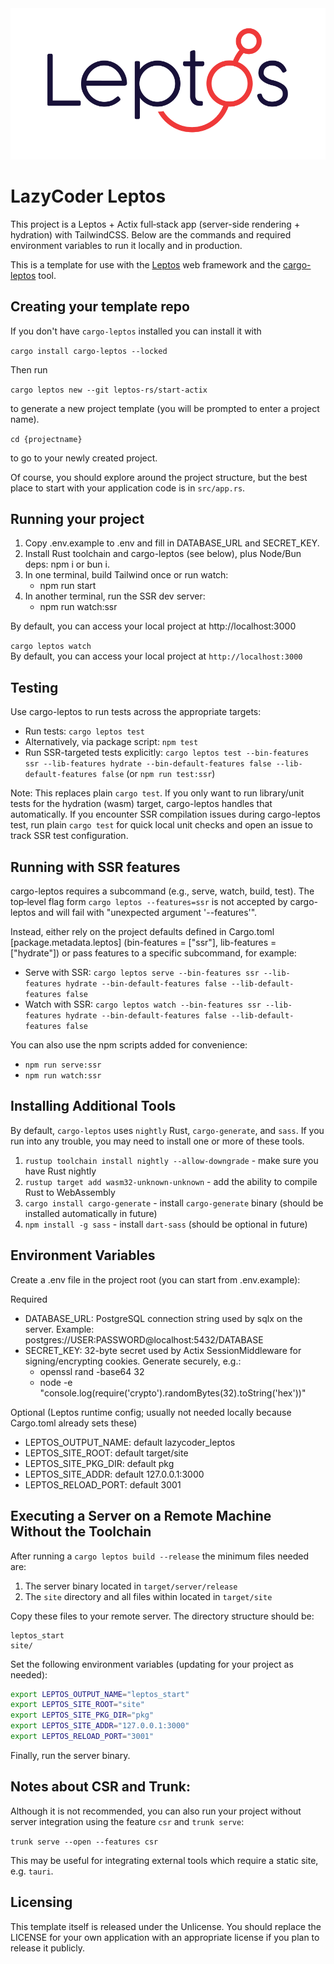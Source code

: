 <picture>
    <source srcset="https://raw.githubusercontent.com/leptos-rs/leptos/main/docs/logos/Leptos_logo_Solid_White.svg" media="(prefers-color-scheme: dark)">
    <img src="https://raw.githubusercontent.com/leptos-rs/leptos/main/docs/logos/Leptos_logo_RGB.svg" alt="Leptos Logo">
</picture>

# LazyCoder Leptos

This project is a Leptos + Actix full‑stack app (server-side rendering + hydration) with TailwindCSS. Below are the commands and required environment variables to run it locally and in production.

This is a template for use with the [Leptos](https://github.com/leptos-rs/leptos) web framework and the [cargo-leptos](https://github.com/akesson/cargo-leptos) tool.

## Creating your template repo

If you don't have `cargo-leptos` installed you can install it with

`cargo install cargo-leptos --locked`

Then run

`cargo leptos new --git leptos-rs/start-actix`

to generate a new project template (you will be prompted to enter a project name).

`cd {projectname}`

to go to your newly created project.

Of course, you should explore around the project structure, but the best place to start with your application code is in `src/app.rs`.

## Running your project

1. Copy .env.example to .env and fill in DATABASE_URL and SECRET_KEY.
2. Install Rust toolchain and cargo-leptos (see below), plus Node/Bun deps: npm i or bun i.
3. In one terminal, build Tailwind once or run watch:
   - npm run start
4. In another terminal, run the SSR dev server:
   - npm run watch:ssr

By default, you can access your local project at http://localhost:3000

`cargo leptos watch`  
By default, you can access your local project at `http://localhost:3000`

## Testing

Use cargo-leptos to run tests across the appropriate targets:

- Run tests: `cargo leptos test`
- Alternatively, via package script: `npm test`
- Run SSR-targeted tests explicitly: `cargo leptos test --bin-features ssr --lib-features hydrate --bin-default-features false --lib-default-features false` (or `npm run test:ssr`)

Note: This replaces plain `cargo test`. If you only want to run library/unit tests for the hydration (wasm) target, cargo-leptos handles that automatically. If you encounter SSR compilation issues during cargo-leptos test, run plain `cargo test` for quick local unit checks and open an issue to track SSR test configuration.

## Running with SSR features

cargo-leptos requires a subcommand (e.g., serve, watch, build, test). The top‑level flag form `cargo leptos --features=ssr` is not accepted by cargo-leptos and will fail with "unexpected argument '--features'".

Instead, either rely on the project defaults defined in Cargo.toml [package.metadata.leptos] (bin-features = ["ssr"], lib-features = ["hydrate"]) or pass features to a specific subcommand, for example:

- Serve with SSR: `cargo leptos serve --bin-features ssr --lib-features hydrate --bin-default-features false --lib-default-features false`
- Watch with SSR: `cargo leptos watch --bin-features ssr --lib-features hydrate --bin-default-features false --lib-default-features false`

You can also use the npm scripts added for convenience:

- `npm run serve:ssr`
- `npm run watch:ssr`

## Installing Additional Tools

By default, `cargo-leptos` uses `nightly` Rust, `cargo-generate`, and `sass`. If you run into any trouble, you may need to install one or more of these tools.

1. `rustup toolchain install nightly --allow-downgrade` - make sure you have Rust nightly
2. `rustup target add wasm32-unknown-unknown` - add the ability to compile Rust to WebAssembly
3. `cargo install cargo-generate` - install `cargo-generate` binary (should be installed automatically in future)
4. `npm install -g sass` - install `dart-sass` (should be optional in future)

## Environment Variables

Create a .env file in the project root (you can start from .env.example):

Required
- DATABASE_URL: PostgreSQL connection string used by sqlx on the server.
  Example: postgres://USER:PASSWORD@localhost:5432/DATABASE
- SECRET_KEY: 32-byte secret used by Actix SessionMiddleware for signing/encrypting cookies.
  Generate securely, e.g.:
  - openssl rand -base64 32
  - node -e "console.log(require('crypto').randomBytes(32).toString('hex'))"

Optional (Leptos runtime config; usually not needed locally because Cargo.toml already sets these)
- LEPTOS_OUTPUT_NAME: default lazycoder_leptos
- LEPTOS_SITE_ROOT: default target/site
- LEPTOS_SITE_PKG_DIR: default pkg
- LEPTOS_SITE_ADDR: default 127.0.0.1:3000
- LEPTOS_RELOAD_PORT: default 3001

## Executing a Server on a Remote Machine Without the Toolchain
After running a `cargo leptos build --release` the minimum files needed are:

1. The server binary located in `target/server/release`
2. The `site` directory and all files within located in `target/site`

Copy these files to your remote server. The directory structure should be:
```text
leptos_start
site/
```
Set the following environment variables (updating for your project as needed):
```sh
export LEPTOS_OUTPUT_NAME="leptos_start"
export LEPTOS_SITE_ROOT="site"
export LEPTOS_SITE_PKG_DIR="pkg"
export LEPTOS_SITE_ADDR="127.0.0.1:3000"
export LEPTOS_RELOAD_PORT="3001"
```
Finally, run the server binary.

## Notes about CSR and Trunk:
Although it is not recommended, you can also run your project without server integration using the feature `csr` and `trunk serve`:

`trunk serve --open --features csr`

This may be useful for integrating external tools which require a static site, e.g. `tauri`.

## Licensing

This template itself is released under the Unlicense. You should replace the LICENSE for your own application with an appropriate license if you plan to release it publicly.
